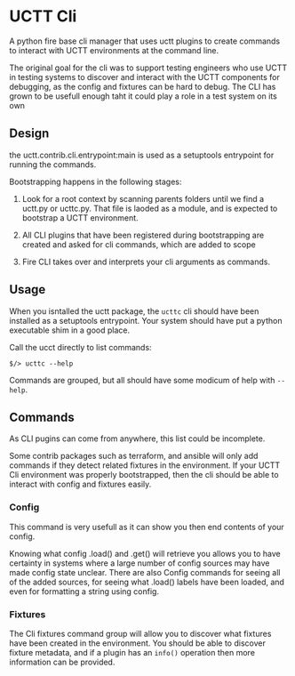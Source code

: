 # UCTT Cli

A python fire base cli manager that uses uctt plugins to create commands to
interact with UCTT environments at the command line.

The original goal for the cli was to support testing engineers who use UCTT in
testing systems to discover and interact with the UCTT components for debugging,
as the config and fixtures can be hard to debug.
The CLI has grown to be usefull enough taht it could play a role in a test
system on its own

## Design

the uctt.contrib.cli.entrypoint:main is used as a setuptools entrypoint for
running the commands.

Bootstrapping happens in the following stages:

1. Look for a root context by scanning parents folders until we find a uctt.py
   or ucttc.py.  That file is laoded as a module, and is expected to bootstrap
   a UCTT environment.

2. All CLI plugins that have been registered during bootstrapping are created
   and asked for cli commands, which are added to scope

3. Fire CLI takes over and interprets your cli arguments as commands.

## Usage

When you isntalled the uctt package, the `ucttc` cli should have been installed
as a setuptools entrypoint.  Your system should have put a python executable
shim in a good place.

Call the ucct directly to list commands:
```
$/> ucttc --help
```

Commands are grouped, but all should have some modicum of help with `--help`.

## Commands

As CLI pugins can come from anywhere, this list could be incomplete.

Some contrib packages such as terraform, and ansible will only add commands if
they detect related fixtures in the environment.
If your UCTT Cli environment was properly bootstrapped, then the cli should be
able to interact with config and fixtures easily.

### Config

This command is very usefull as it can show you then end contents of your config.

Knowing what config .load() and .get() will retrieve you allows you to have
certainty in systems where a large number of config sources may have made config
state unclear.
There are also Config commands for seeing all of the added sources, for seeing
what .load() labels have been loaded, and even for formatting a string using
config.

### Fixtures

The Cli fixtures command group will allow you to discover what fixtures have
been created in the environment.  You should be able to discover fixture
metadata, and if a plugin has an `info()` operation then more information can
be provided.
